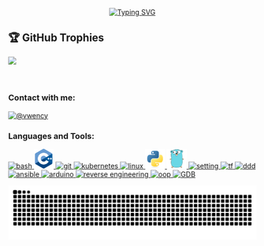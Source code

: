<p align = "center">
   <a href="https://git.io/typing-svg"><img src="https://readme-typing-svg.herokuapp.com?font=Orbitron&weight=800&size=25&pause=1000&color=00F7F0&center=true&width=435&lines=Hi+there" alt="Typing SVG" /></a>
</p>


## 🏆 GitHub Trophies
![](https://github-profile-trophy.vercel.app/?username=vwency&theme=tokyonight&no-frame=false&no-bg=true&margin-w=4)

<p align="left"> <a href="https://twitter.com/" target="blank"><img src="https://img.shields.io/twitter/follow/?logo=twitter&style=for-the-badge" alt="" /></a> </p>


<h3 align="left">Contact with me:</h3>
<p align="left">
<a href="https://discord.gg/@vwency" target="blank"><img align="center" src="https://raw.githubusercontent.com/rahuldkjain/github-profile-readme-generator/master/src/images/icons/Social/discord.svg" alt="@vwency" height="30" width="40" /></a>
</p>

<h3 align="left">Languages and Tools:</h3>
<p align="left">
  <a href="https://www.gnu.org/software/bash/" target="_blank" rel="noreferrer">
    <img src="https://www.vectorlogo.zone/logos/gnu_bash/gnu_bash-icon.svg" alt="bash" width="40" height="40"/>
  </a>
  <a href="https://www.w3schools.com/cpp/" target="_blank" rel="noreferrer">
    <img src="https://raw.githubusercontent.com/devicons/devicon/master/icons/cplusplus/cplusplus-original.svg" alt="cplusplus" width="40" height="40"/>
  </a>
  <a href="https://git-scm.com/" target="_blank" rel="noreferrer">
    <img src="https://www.vectorlogo.zone/logos/git-scm/git-scm-icon.svg" alt="git" width="40" height="40"/>
  </a>
  <a href="https://kubernetes.io" target="_blank" rel="noreferrer">
    <img src="https://www.vectorlogo.zone/logos/kubernetes/kubernetes-icon.svg" alt="kubernetes" width="40" height="40"/>
  </a>
  <a href="https://www.linux.org/" target="_blank" rel="noreferrer">
    <img src="https://cdn-icons-png.flaticon.com/128/15465/15465695.png" alt="linux" width="40" height="40"/>
  </a>
  <a href="https://www.python.org" target="_blank" rel="noreferrer">
    <img src="https://raw.githubusercontent.com/devicons/devicon/master/icons/python/python-original.svg" alt="python" width="40" height="40"/>
  </a>
  <a href="https://go.dev/" target="_blank" rel="noreferrer">
    <img src="https://raw.githubusercontent.com/devicons/devicon/master/icons/go/go-original.svg" alt="golang" width="40" height="40"/>
  </a>
  <a href="https://www.rust-lang.org/" target="_blank" rel="noreferrer">
    <img src="https://cdn-icons-png.flaticon.com/128/12522/12522171.png" alt="setting" width="40" height="40"/>
  </a>
  <a href="https://www.rust-lang.org/" target="_blank" rel="noreferrer">
    <img src="https://cdn-icons-png.flaticon.com/128/11861/11861447.png" alt="tf" width="40" height="40"/>
  </a>
  <a href="https://www.rust-lang.org/" target="_blank" rel="noreferrer">
    <img src="https://cdn-icons-png.flaticon.com/128/16467/16467332.png" alt="ddd" width="40" height="40"/>
  </a>
  <a href="" target="_blank" rel="noreferrer">
    <img src="https://cdn.jsdelivr.net/gh/devicons/devicon@latest/icons/ansible/ansible-original.svg" alt="ansible" width="40" height="40"/>
  </a>
   <a href="" target="_blank" rel="noreferrer">
    <img src="https://cdn.jsdelivr.net/gh/devicons/devicon@latest/icons/arduino/arduino-original.svg" alt="arduino" width="40" height="40"/>
  </a>
   <a href="" target="_blank" rel="noreferrer">
    <img src="https://cdn-icons-png.flaticon.com/128/5231/5231459.png" alt="reverse engineering" width="40" height="40"/>
  </a>
  <a href="" target="_blank" rel="noreferrer">
    <img src="https://cdn-icons-png.flaticon.com/128/5815/5815526.png" alt="oop" width="40" height="40"/>
  </a>
  <a href="" target="_blank" rel="noreferrer">
    <img src="https://cdn-icons-png.flaticon.com/128/14421/14421965.png" alt="GDB" width="40" height="40"/>
  </a>
</p>


![snake gif](https://github.com/vwency/vwency/blob/output/snake.svg)
